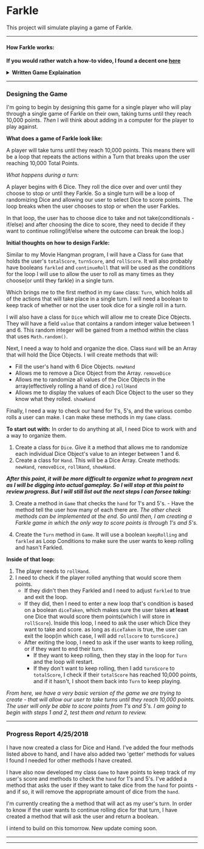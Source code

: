 # Farkle

This project will simulate playing a game of Farkle.

---
#### How Farkle works:

**If you would rather watch a how-to video, I found a decent one [here](https://www.youtube.com/watch?v=PtZlur9Kmb8)**
<details>
  <summary> <b>Written Game Explaination</b> </summary>
  <br>
    Farkle is a turn based gambling game between two or more players that uses six dice.
    Score is kept track from a person's Total Score, and a running score for an individual turn.<br>
    <h3>Game Rules:</h3>
    <ul>
    <li>At the start of the game, in order for any player to retain points in their Total Score, they must have a running score of at   least 500 points for that turn. After obtaining 500 points, for any following turns, they may choose to end their turn no matter how  many points they have scored. (e.g. if they have only scored 200 points, they may choose to end their turn and add those points to their total score.)</li>
    <li>A single turn begins with the active player rolling six dice.</li>
    <li>If at any time, that player rolls a hand that can't score them any points, they have 'Farkled'. Which means that they lose all of the points in that turns running score, and they pass the turn on to another player.</li>
    <li>For each time a player rolls the dice, they must take at least one die or set of dice that would score them points - assuming they didn't Farkle.</li>
    <li>If a player scores points with a die, that die is removed from the hand and won't be re-rolled.</li>
    <li>If all six dice are used to score points, the user may continue the hand with a new set of six dice.</li>
    <li>When a player reaches 10,000 or more points, his or her opponents get one turn each in an attempt to close the gap between their points and that player's.</li>
    </ul>
    <h3>How Scoring Works:</h3>
    <ul>
      <li>A <b>One</b> scores 100 Points.</li>
    <li>A <b>Five</b> scores 50 Points.</li>
    <li>A <b>Three of a kind</b> scores points equal to the number rolled multiplied by 100.
  (e.g. Three 2's score 200 points. Three 5's score 500 points. Three 1's still score 300 points because individual 1's score 100 points each.)</li>
    <li>A <b>Four of a kind</b> scores 1000 Points.</li>
    <li>A <b>Four of a kind</b> with a pair scores 1500 Points.</li>
    <li>A <b>Five of a kind</b> scores 2000 Points.</li>
    <li>A <b>Six of a kind</b> scores 3000 Points.</li>
    <li><b>Two Triples</b> scores 2500 Points.</li>
    <li><b>Three Pairs</b> scores 1500 Points.</li>
    <li>A Straight <b>must</b> include all 6 dice 1-2-3-4-5-6, scores 1500 points.</li>
      </ul>
  <h3>As an example of a single turn in a game:</h3><br>
    The player's total score is currently at 1500. Opponent's total Score is 3150.<br>
    The player rolls 6 Dice and rolls: 2 2 3 4 5 6.<br>
    The player must take the 5 - running score is now 50 points.<br>
    The player rolls 5 Dice: 1 2 2 2 4.<br>
    The player takes a 1, but not the 2's - running score is now 150 points.<br>
    The player rolls 4 Dice: 1 5 6 6.<br>
    The player takes the 1 and the 5 and chooses to end their turn with a running score of 300 points.<br>
    The player's total score is now 1800 and it is their opponent's turn.<br>
    The opponent rolls: 1 1 5 3 3 2.<br>
    The opponent takes both 1's - running score is 200 points.<br>
    The opponent now rolls 4 Dice: 1 2 4 6.<br>
    The opponent must take the 1 - runninf score now 300 points.<br>
    The opponent rolls 3 Dice: 2 2 3.<br>
    The opponent Farkled. They lose the 300 points they had. Their Total score of 3150 remains unchanged and it is now 'the Player's turn.
    </details>

---

### Designing the Game

I'm going to begin by designing this game for a single player who will play through a single game of Farkle on their own,
taking turns until they reach 10,000 points. *Then* I will think about adding in a computer for the player to play against.

**What does a game of Farkle look like:**

A player will take turns until they reach 10,000 points. This means there will be a loop that repeats the actions within a Turn that breaks upon the user reaching 10,000 Total Points.

*What happens during a turn:*

A player begins with 6 Dice. They roll the dice over and over until they choose to stop or until they Farkle. 
So a single turn will be a loop of randomizing Dice and allowing our user to select Dice to score points.
The loop breaks when the user chooses to stop or when the user Farkles.

In that loop, the user has to choose dice to take and not take(conditionals - if/else)
and after choosing the dice to score, they need to decide if they want to continue rolling(if/else where the outcome can break the loop.)

**Initial thoughts on how to design Farkle:**

Similar to my Movie Hangman program, I will have a Class for `Game` that holds the user's `totalScore`, `turnScore`, and `rollScore`.
It will also probably have booleans `farkled` and `continueRoll` that will be used as the conditions for the loop I will use to allow the user to roll as many times as they choose(or until they farkle) in a single turn.

Which brings me to the first method in my `Game` class: `Turn`, which holds all of the actions that will take place in a single turn.
I will need a boolean to keep track of whether or not the user took dice for a single roll in a turn.

I will also have a class for `Dice` which will allow me to create Dice Objects. They will have a field `value` that contains a random integer value between 1 and 6. This random integer will be gained from a method within the class that uses `Math.random()`.

Next, I need a way to hold and organize the dice. Class `Hand` will be an Array that will hold the Dice Objects.
I will create methods that will:
* Fill the user's hand with 6 Dice Objects. `newHand`
* Allows me to remove a Dice Object from the Array. `removeDice`
* Allows me to randomize all values of the Dice Objects in the array(effectively rolling a hand of dice.) `rollHand`
* Allows me to display the values of each Dice Object to the user so they know what they rolled. `showHand`

Finally, I need a way to check our hand for 1's, 5's, and the various combo rolls a user can make.
I can make these methods in my `Game` class.

**To start out with:**
In order to do anything at all, I need Dice to work with and a way to organize them.

1. Create a class for `Dice`. Give it a method that allows me to randomize each individual Dice Object's value to an integer between 1 and 6.
2. Create a class for `Hand`. This will be a Dice Array. Create methods: `newHand`, `removeDice`, `rollHand`, `showHand`.

***After this point, it will be more difficult to organize what to program next as I will be digging into actual gameplay. So I will stop at this point to review progress. But I will still list out the next steps I can forsee taking:***

3. Create a method in `Game` that checks the `hand` for 1's and 5's. - Have the method tell the user how many of each there are.
*The other check methods can be implemented at the end. So until then, I am creating a Farkle game in which the only way to score points is through 1's and 5's.*

4. Create the `Turn` method in `Game`. It will use a boolean `keepRolling` and `farkled` as Loop Conditions to make sure the user
wants to keep rolling and hasn't Farkled.

**Inside of that loop:**
  1. The player needs to `rollHand`.
  2. I need to check if the player rolled anything that would score them points.
      * If they didn't then they Farkled and I need to adjust `farkled` to true and exit the loop.
      * If they did, then I need to enter a new loop that's condition is based on a boolean `diceTaken`, which makes sure the user takes **at least** one Dice that would score them points(which I will store in `rollScore`). Inside this loop, I need to ask the user which Dice they want to take and score. as long as `diceTaken` is true, the user can exit the loop(in which case, I will add `rollscore` to `turnScore`.)
       * After exiting the loop, I need to ask if the user wants to keep rolling, or if they want to end their turn.
          * If they want to keep rolling, then they stay in the loop for `Turn` and the loop will restart.
          * If they don't want to keep rolling, then I add `turnScore` to `totalScore`, I check if their `totalScore` has reached 10,000 points, and if it hasn't, I shoot them back into `Turn` to keep playing.

*From here, we have a very basic version of the game we are trying to create - that will allow our user to take turns until they reach 10,000 points. The user will only be able to score points from 1's and 5's. I am going to begin with steps 1 and 2, test them and return to review.*

---
### Progress Report 4/25/2018

I have now created a class for Dice and Hand. I've added the four methods listed above to hand, and I have also added two 'getter' methods for values I found I needed for other methods I have created.

I have also now developed my class `Game` to have points to keep track of my user's score and methods to check the `hand` for 1's and 5's. I've added a method that asks the user if they want to take dice from the `hand` for points - and if so, it will remove the appropriate amount of dice from the `hand`.

I'm currently creating the a method that will act as my user's turn. In order to know if the user wants to continue rolling dice for that turn, I have created a method that will ask the user and return a boolean.

I intend to build on this tomorrow.
New update coming soon.

---

---

 
 
